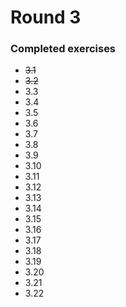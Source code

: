 # Round 3

### Completed exercises


* ~~3.1~~
* ~~3.2~~
* 3.3
* 3.4
* 3.5
* 3.6
* 3.7
* 3.8
* 3.9
* 3.10
* 3.11
* 3.12
* 3.13
* 3.14
* 3.15
* 3.16
* 3.17
* 3.18
* 3.19
* 3.20
* 3.21
* 3.22
